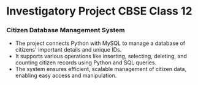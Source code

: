 # Investigatory Project CBSE Class 12

### Citizen Database Management System 
- The project connects Python with MySQL to manage a database of citizens' important details and unique IDs.  
- It supports various operations like inserting, selecting, deleting, and counting citizen records using Python and SQL queries.  
- The system ensures efficient, scalable management of citizen data, enabling easy access and manipulation.

 
